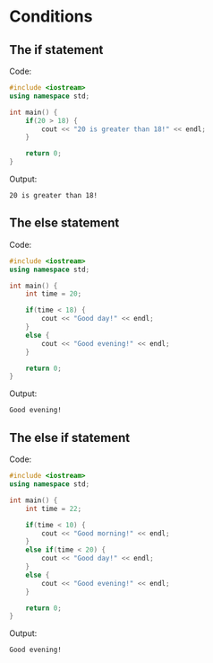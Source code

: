 # Conditions

## The if statement

Code:

```cpp
#include <iostream>
using namespace std;

int main() {
    if(20 > 18) {
        cout << "20 is greater than 18!" << endl;
    }  

    return 0;
}
```

Output:

```text
20 is greater than 18!
```

## The else statement

Code:

```cpp
#include <iostream>
using namespace std;

int main() {
    int time = 20;

    if(time < 18) {
        cout << "Good day!" << endl;
    } 
    else {
        cout << "Good evening!" << endl;
    }

    return 0;
}
```

Output:

```text
Good evening!
```

## The else if statement

Code:

```cpp
#include <iostream>
using namespace std;

int main() {
    int time = 22;

    if(time < 10) {
        cout << "Good morning!" << endl;
    } 
    else if(time < 20) {
        cout << "Good day!" << endl;
    } 
    else {
        cout << "Good evening!" << endl;
    }

    return 0;
}
```

Output:

```text
Good evening!
```